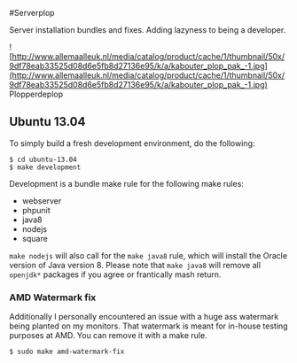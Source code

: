 #Serverplop

Server installation bundles and fixes. Adding lazyness to being a developer.

![http://www.allemaalleuk.nl/media/catalog/product/cache/1/thumbnail/50x/9df78eab33525d08d6e5fb8d27136e95/k/a/kabouter_plop_pak_-1.jpg](http://www.allemaalleuk.nl/media/catalog/product/cache/1/thumbnail/50x/9df78eab33525d08d6e5fb8d27136e95/k/a/kabouter_plop_pak_-1.jpg) Plopperdeplop

## Ubuntu 13.04

To simply build a fresh development environment, do the following:

```
$ cd ubuntu-13.04
$ make development
```

Development is a bundle make rule for the following make rules:

- webserver
- phpunit
- java8
- nodejs
- square

`make nodejs` will also call for the `make java8` rule, which will install the Oracle version of Java version 8.
Please note that `make java8` will remove all `openjdk*` packages if you agree or frantically mash return.

### AMD Watermark fix
Additionally I personally encountered an issue with a huge ass watermark being planted on my monitors.
That watermark is meant for in-house testing purposes at AMD. You can remove it with a make rule.

```
$ sudo make amd-watermark-fix
```